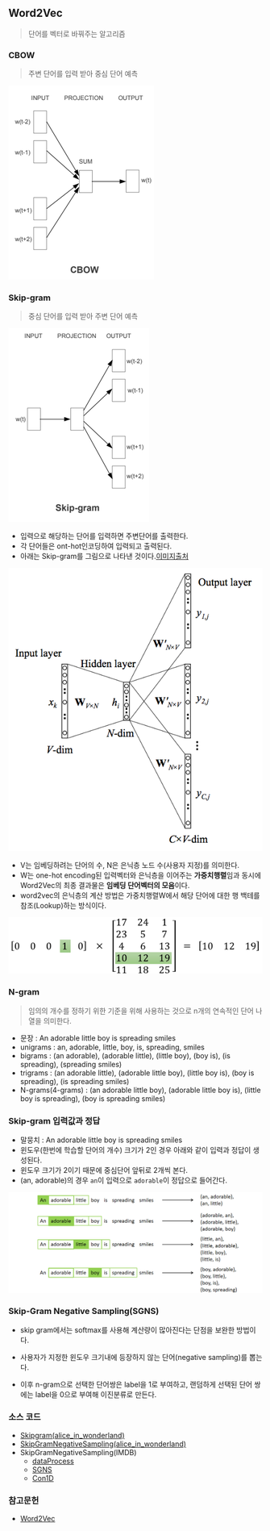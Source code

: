 ## Word2Vec

> 단어를 벡터로 바꿔주는 알고리즘

### CBOW

>주변 단어를 입력 받아 중심 단어 예측

![cbow](../markdown-images/cbow.PNG)

### Skip-gram

> 중심 단어를 입력 받아 주변 단어 예측

![skip-gram](../markdown-images/skip-gram.PNG)

* 입력으로 해당하는 단어를 입력하면 주변단어를 출력한다.
* 각 단어들은 ont-hot인코딩하여 입력되고 출력된다.
* 아래는 Skip-gram를 그림으로 나타낸 것이다.[이미지출처](https://ratsgo.github.io/from%20frequency%20to%20semantics/2017/03/30/word2vec/)

![skip-gram_arch](../markdown-images/skip-gram_arch.png)

* V는 임베딩하려는 단어의 수, N은 은닉층 노드 수(사용자 지정)를 의미한다.
* W는 one-hot encoding된 입력벡터와 은닉층을 이어주는 **가중치행렬**임과 동시에 Word2Vec의 최종 결과물은 **임베딩 단어벡터의 모음**이다.
*  word2vec의 은닉층의 계산 방법은 가중치행렬W에서 해당 단어에 대한 행 백테를 참조(Lookup)하는 방식이다.

![w2v_W](../markdown-images/w2v_W.PNG)

### N-gram

> 임의의 개수를 정하기 위한 기준을 위해 사용하는 것으로 n개의 연속적인 단어 나열을 의미한다.

* 문장 : An adorable little boy is spreading smiles
* unigrams : an, adorable,  little, boy, is, spreading, smiles
* bigrams :   (an adorable), (adorable little), (little boy), (boy is), (is spreading), (spreading smiles)
* trigrams : (an adorable little), (adorable little boy), (little boy is), (boy is spreading), (is spreading smiles)
* N-grams(4-grams) : (an adorable little boy), (adorable little boy is), (little boy is spreading), (boy is spreading smiles)

### Skip-gram 입력값과 정답

* 말뭉치 :  An adorable little boy is spreading smiles
* 윈도우(한번에 학습할 단어의 개수) 크기가 2인 경우 아래와 같이 입력과 정답이 생성된다.
* 윈도우 크기가 2이기 때문에 중심단어 앞뒤로 2개씩 본다.
* (an, adorable)의 경우 `an`이 입력으로 `adorable`이 정답으로 들어간다.

![skip-gram_inout](../markdown-images/skip-gram_inout.png)

### Skip-Gram Negative Sampling(SGNS)

* skip gram에서는 softmax를 사용해 계산량이 많아진다는 단점을 보완한 방법이다.

* 사용자가 지정한 윈도우 크기내에 등장하지 않는 단어(negative sampling)를 뽑는다. 

* 이후 n-gram으로 선택한 단어쌍은 label을 1로 부여하고, 랜덤하게 선택된 단어 쌍에는 label을 0으로 부여해 이진분류로 만든다.


###  소스 코드

* [Skipgram(alice_in_wonderland)](https://github.com/Lee-JeongMin/TIL/blob/master/NLP/source_code/Skipgram.py)
* [SkipGramNegativeSampling(alice_in_wonderland)](https://github.com/Lee-JeongMin/TIL/blob/master/NLP/source_code/SkipgramNegativeSampling.py)
* SkipGramNegativeSampling(IMDB)
  * [dataProcess](https://github.com/Lee-JeongMin/TIL/blob/master/NLP/source_code/1.dataProcess.py)
  * [SGNS](https://github.com/Lee-JeongMin/TIL/blob/master/NLP/source_code/2.SGNS(network).py)
  * [Con1D](https://github.com/Lee-JeongMin/TIL/blob/master/NLP/source_code/3.IMDB(Conv1D).py)

### 참고문헌

* [Word2Vec](https://arxiv.org/pdf/1301.3781.pdf)